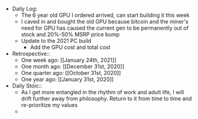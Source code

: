 - Daily Log:
    - The 6 year old GPU I ordered arrived, can start building it this week
    - I caved in and bought the old GPU because bitcoin and the miner's need for GPU has caused the current gen to be permanently out of stock and 20%-50% MSRP price bump
    - Update to the 2021 PC build
        - Add the GPU cost and total cost
- Retrospective::
    - One week ago: [[January 24th, 2021]]
    - One month ago: [[December 31st, 2020]]
    - One quarter ago: [[October 31st, 2020]]
    - One year ago: [[January 31st, 2020]]
- Daily Stoic::
    - As I get more entangled in the rhythm of work and adult life, I will drift further away from philosophy. Return to it from time to time and re-prioritize my values
    -
